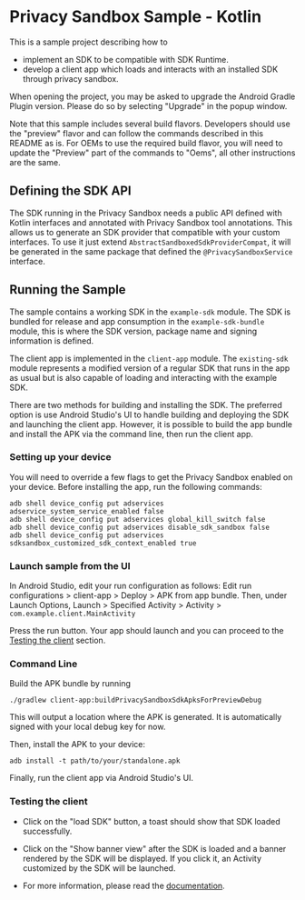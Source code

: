 # Privacy Sandbox Sample - Kotlin

This is a sample project describing how to
- implement an SDK to be compatible with SDK Runtime.
- develop a client app which loads and interacts with an installed
  SDK through privacy sandbox.

When opening the project, you may be asked to upgrade the Android Gradle Plugin version. Please
do so by selecting "Upgrade" in the popup window.

Note that this sample includes several build flavors. Developers should use the "preview" flavor
and can follow the commands described in this README as is. For OEMs to use the required build
flavor, you will need to update the "Preview" part of the commands to "Oems", all other instructions
are the same.

## Defining the SDK API
The SDK running in the Privacy Sandbox needs a public API defined with Kotlin interfaces and
annotated with Privacy Sandbox tool annotations. This allows us to generate an SDK provider that
compatible with your custom interfaces. To use it just extend `AbstractSandboxedSdkProviderCompat`,
it will be generated in the same package that defined the `@PrivacySandboxService` interface.

## Running the Sample
The sample contains a working SDK in the `example-sdk` module. The SDK is bundled for release and
app consumption in the `example-sdk-bundle` module, this is where the SDK version, package name and
signing information is defined.

The client app is implemented in the `client-app` module. The `existing-sdk` module represents a
modified version of a regular SDK that runs in the app as usual but is also capable of loading and
interacting with the example SDK.

There are two methods for building and installing the SDK. The preferred option is use Android
Studio's UI to handle building and deploying the SDK and launching the client app. However, it is
possible to build the app bundle and install the APK via the command line, then run the client app.

### Setting up your device
You will need to override a few flags to get the Privacy Sandbox enabled on your device. Before
installing the app, run the following commands:

```shell
adb shell device_config put adservices adservice_system_service_enabled false
adb shell device_config put adservices global_kill_switch false
adb shell device_config put adservices disable_sdk_sandbox false
adb shell device_config put adservices sdksandbox_customized_sdk_context_enabled true
```

### Launch sample from the UI
In Android Studio, edit your run configuration as follows:
Edit run configurations > client-app > Deploy > APK from app bundle. Then, under Launch Options,
Launch > Specified Activity > Activity > `com.example.client.MainActivity`

Press the run button. Your app should launch and you can proceed to the
[Testing the client](#testing-the-client) section.

### Command Line
Build the APK bundle by running

```shell
./gradlew client-app:buildPrivacySandboxSdkApksForPreviewDebug
```

This will output a location where the APK is generated. It is automatically signed with your local
debug key for now.

Then, install the APK to your device:
```shell
adb install -t path/to/your/standalone.apk
```

Finally, run the client app via Android Studio's UI.

### Testing the client

- Click on the "load SDK" button, a toast should show that SDK loaded successfully.
- Click on the "Show banner view" after the SDK is loaded and a banner rendered by the SDK will be
  displayed. If you click it, an Activity customized by the SDK will be launched.

- For more information, please read the [documentation](https://developer.android.com/design-for-safety/privacy-sandbox/guides/sdk-runtime).
